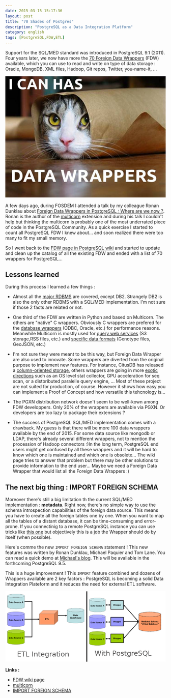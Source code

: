 ```yaml
---
date: 2015-03-15 15:17:36 
layout: post
title: "70 Shades of Postgres"
description: "PostgreSQL as a Data Integration Platform"
category: english
tags: [PostgreSQL,FDW,ETL]
---
```


Support for the SQL/MED standard was introduced in PostgreSQL 9.1 (2011). Four years later, we now have more the [70 Foreign Data Wrappers](https://wiki.postgresql.org/wiki/FDW?nocache=1) (FDW) available, 
which you can use to read and write on type of data storage : Oracle, MongoDB, XML files, Hadoop, Git repos, Twitter, you-name-it, ...

<!-- More -->

![](https://raw.githubusercontent.com/daamien/blog/gh-pages/_images/catwrap.jpg)

A few days ago, during FOSDEM I attended a talk by my colleague Ronan Dunklau about [Foreign Data Wrappers in PostgreSQL : Where are we now ?](https://fosdem.org/2015/schedule/event/foreign_data_wrappers_in_postgresql_where_are_we_now/). Ronan is the author of the [multicorn](http://multicorn.org/) extension and during his talk I couldn't 
help but thinking the multicorn is probably one of the most underrated piece of code in the PostgreSQL Community. As a quick exercise I started to count all PostgreSQL FDW 
I knew about... and soon realized there were too many to fit my small memory.

So I went back to the [FDW page in PostgreSQL wiki](https://wiki.postgresql.org/wiki/FDW?nocache=1) and started to update and clean up the catalog of all the existing FDW 
and ended with a list of 70 wrappers for PostgreSQL... 


## Lessons learned 

During this process I learned a few things :

* Almost all the [major RDBMS](https://wiki.postgresql.org/wiki/FDW#Specific_SQL_Database_Wrappers) are covered, except DB2. Strangely DB2 is also the only other RDBMS with a SQL/MED implementation. 
I'm not sure if those 2 facts are related or not.

* One third of the FDW are written in Python and based on Multicorn. The others are "native" C wrappers. Obviously C wrappers are prefered for 
the [database wrappers](https://wiki.postgresql.org/wiki/FDW#Specific_SQL_Database_Wrappers) (ODBC, Oracle, etc.) for performance reasons. Meanwhile Multicorn is mostly used for [query web services](https://wiki.postgresql.org/wiki/FDW#Generic_Web_Wrappers) (S3 storage,RSS files, etc.) and [specific data formats](https://wiki.postgresql.org/wiki/FDW#Scientific_Wrappers) (Genotype files, GeoJSON, etc.) 

* I'm not sure they were meant to be this way, but Foreign Data Wrapper are also used to innovate. Some wrappers are diverted from the original purpose to implement new features. For instance, CitusDB has released a [column-oriented storage](https://wiki.postgresql.org/wiki/FDW#Column-Oriented_Wrappers), others wrappers are going in more [exotic directions](https://wiki.postgresql.org/wiki/FDW#Exotic_Wrappers) such as an OS level stat collector, GPU acceleration for seq scan, or a distbributed paralelle query engine, ... Most of these project are not suited for production, of course. However it shows how easy you can implement a Proof of Concept and how versatile this tehcnology is...

* The PGXN distribution network doesn't seem to be well-kown among FDW developpers. Only 20% of the wrappers are available via PGXN. 
Or developers are too lazy to package their extensions ?

* The success of PostgreSQL SQL/MED implementation comes with a drawback. My guess is that there will be more 100 data wrappers available by the end of 2015. For some data source like mongodb or LDAP, there's already several different wrappers, not to mention the procession of Hadoop connectors :)In the long term, PostgreSQL end users might get confused by all these wrappers and it will be hard to know which one is maintained and which one is obsolete... The wiki page tries to answer that problem but there may be other solutions to provide information to the end user... Maybe we need a Foreign Data Wrapper that would list all the Foreign Data Wrappers :) 


## The next big thing : IMPORT FOREIGN SCHEMA 

Moreover there's still a big limitation th the current SQL/MED implementation : **metadata**. Right now, there's no simple way to use the schema introspection capabilities of the foreign data source. This means you have to create all the foreign tables one by one. When you want to map all the tables of a distant database, it can be time-consuming and error-prone. If you connectinig to a remote PostgreSQL instance you can use tricks like [this one](https://news.ycombinator.com/item?id=8027472) but objectively this is a job the Wrapper should do by itself (when possible).

Here's comme the new ``IMPORT FOREIGN SCHEMA`` statement ! This new features was written by Ronan Dunklau, Michael Paquier and Tom Lane. You can read a quick demo at [Michael's blog](http://michael.otacoo.com/postgresql-2/postgres-9-5-feature-highlight-import-foreign-schema/). This will be available in the forthcoming PostgreSQL 9.5.

This is a huge improvement ! This ``IMPORT`` feature combined and dozens of Wrappers available are 2 key factors : PostgreSQL is becoming a solid Data Integration Plateform and it reduces the need for external ETL software. 

![PostgreSQL as a Data Integration Plateform](https://raw.githubusercontent.com/daamien/blog/gh-pages/_images/800px-Dataintegration.png)

**Links :**

* [FDW wiki page](https://wiki.postgresql.org/wiki/FDW?nocache=1)
* [multicorn](http://multicorn.org/)
* [IMPORT FOREIGN SCHEMA](http://www.postgresql.org/docs/devel/static/sql-importforeignschema.html)

